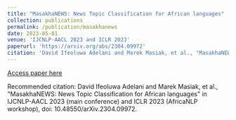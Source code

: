 ```yaml
---
title: "MasakhaNEWS: News Topic Classification for African languages"
collection: publications
permalink: /publication/masakhanews
date: 2023-05-01
venue: 'IJCNLP-AACL 2023 and ICLR 2023'
paperurl: 'https://arxiv.org/abs/2304.09972'
citation: 'David Ifeoluwa Adelani and Marek Masiak, et al., "MasakhaNEWS: News Topic Classification for African languages" in IJCNLP-AACL 2023 (main conference) and ICLR 2023 (AfricaNLP workshop), doi: 10.48550/arXiv.2304.09972.'
---
```


[Access paper here](https://arxiv.org/abs/2304.09972)

Recommended citation: David Ifeoluwa Adelani and Marek Masiak, et al., "MasakhaNEWS: News Topic Classification for African languages" in IJCNLP-AACL 2023 (main conference) and ICLR 2023 (AfricaNLP workshop), doi: 10.48550/arXiv.2304.09972.